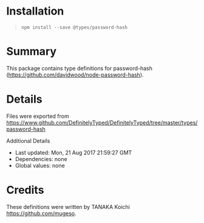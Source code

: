 # Installation
> `npm install --save @types/password-hash`

# Summary
This package contains type definitions for password-hash (https://github.com/davidwood/node-password-hash).

# Details
Files were exported from https://www.github.com/DefinitelyTyped/DefinitelyTyped/tree/master/types/password-hash

Additional Details
 * Last updated: Mon, 21 Aug 2017 21:59:27 GMT
 * Dependencies: none
 * Global values: none

# Credits
These definitions were written by TANAKA Koichi <https://github.com/mugeso>.
